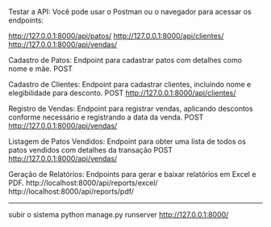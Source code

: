 Testar a API: Você pode usar o Postman ou o navegador para acessar os endpoints:

http://127.0.0.1:8000/api/patos/
http://127.0.0.1:8000/api/clientes/
http://127.0.0.1:8000/api/vendas/


Cadastro de Patos: Endpoint para cadastrar patos com detalhes como
nome e mãe.
POST


Cadastro de Clientes: Endpoint para cadastrar clientes, incluindo nome e
elegibilidade para desconto.
POST
http://127.0.0.1:8000/api/clientes/

Registro de Vendas: Endpoint para registrar vendas, aplicando descontos
conforme necessário e registrando a data da venda.
POST
http://127.0.0.1:8000/api/vendas/

Listagem de Patos Vendidos: Endpoint para obter uma lista de todos os
patos vendidos com detalhes da transação
POST
http://127.0.0.1:8000/api/vendas/

Geração de Relatórios: Endpoints para gerar e baixar relatórios em Excel
e PDF.
http://localhost:8000/api/reports/excel/
http://localhost:8000/api/reports/pdf/





-----------------------
subir o sistema
python manage.py runserver
http://127.0.0.1:8000/
